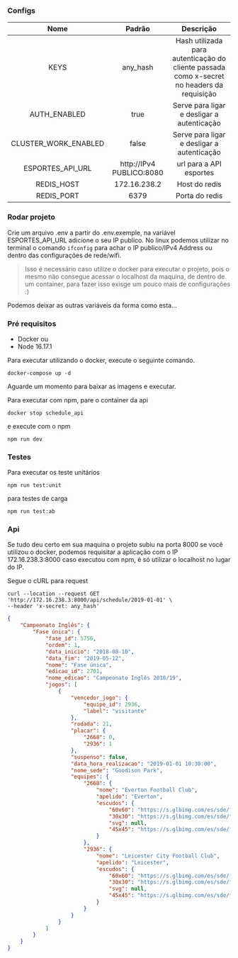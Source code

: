 ### Configs

|Nome                    |Padrão                                    |Descrição                                          |
|:----------------------:|:----------------------------------------:|:-------------------------------------------------:|
|KEYS                    | any_hash                                 | Hash utilizada para autenticação do cliente passada como x-secret no headers da requisição|
|AUTH_ENABLED            | true                                     | Serve para ligar e desligar a autenticação        |
|CLUSTER_WORK_ENABLED    | false                                    | Serve para ligar e desligar a autenticação        |
|ESPORTES_API_URL        | http://IPv4 PUBLICO:8080                   | url para a API esportes                                                  |
|REDIS_HOST              | 172.16.238.2                             | Host do redis                                                  |
|REDIS_PORT              | 6379                                     | Porta do redis                                                  |


### Rodar projeto
Crie um arquivo .env a partir do .env.exemple, na variável ESPORTES_API_URL adicione o seu IP publico.
No linux podemos utilizar no terminal o comando ```ifconfig``` para achar o IP publico/IPv4 Address ou dentro das configurações de rede/wifi.

> Isso é necessário caso utilize o docker para executar o projeto, pois o mesmo não consegue acessar o localhost da maquina, de dentro de um container, para fazer isso exisge um pouco mais de configurações :)

Podemos deixar as outras variáveis da forma como esta...

### Pré requisitos

- Docker
ou
- Node 16.17.1


Para executar utilizando o docker, execute o seguinte comando.

```docker-compose up -d```

Aguarde um momento para baixar as imagens e executar.

Para executar com npm, pare o container da api

```docker stop schedule_api```

e execute com o npm

```npm run dev```



### Testes

Para executar os teste unitários

```npm run test:unit```

para testes de carga

```npm run test:ab```


### Api

Se tudo deu certo em sua maquina o projeto subiu na porta 8000 se você utilizou o docker, podemos requisitar a aplicação com o IP 172.16.238.3:8000
caso executou com npm, é só utilizar o localhost no lugar do IP.

Segue o cURL para request

```
curl --location --request GET 'http://172.16.238.3:8000/api/schedule/2019-01-01' \
--header 'x-secret: any_hash'
```


```json
{
    "Campeonato Inglês": {
        "Fase única": {
            "fase_id": 5756,
            "ordem": 1,
            "data_inicio": "2018-08-10",
            "data_fim": "2019-05-12",
            "nome": "Fase única",
            "edicao_id": 2701,
            "nome_edicao": "Campeonato Inglês 2018/19",
            "jogos": [
                {
                    "vencedor_jogo": {
                        "equipe_id": 2936,
                        "label": "visitante"
                    },
                    "rodada": 21,
                    "placar": {
                        "2668": 0,
                        "2936": 1
                    },
                    "suspenso": false,
                    "data_hora_realizacao": "2019-01-01 10:30:00",
                    "nome_sede": "Goodison Park",
                    "equipes": {
                        "2668": {
                            "nome": "Everton Football Club",
                            "apelido": "Everton",
                            "escudos": {
                                "60x60": "https://s.glbimg.com/es/sde/f/organizacoes/2017/10/22/Everton-65.png",
                                "30x30": "https://s.glbimg.com/es/sde/f/organizacoes/2017/10/22/Everton-30.png",
                                "svg": null,
                                "45x45": "https://s.glbimg.com/es/sde/f/organizacoes/2017/10/22/Everton-45.png"
                            }
                        },
                        "2936": {
                            "nome": "Leicester City Football Club",
                            "apelido": "Leicester",
                            "escudos": {
                                "60x60": "https://s.glbimg.com/es/sde/f/equipes/2014/07/22/lei65.png",
                                "30x30": "https://s.glbimg.com/es/sde/f/equipes/2014/07/22/lei30.png",
                                "svg": null,
                                "45x45": "https://s.glbimg.com/es/sde/f/equipes/2014/07/22/lei45.png"
                            }
                        }
                    }
                }
            ]
        }
    }
}
```